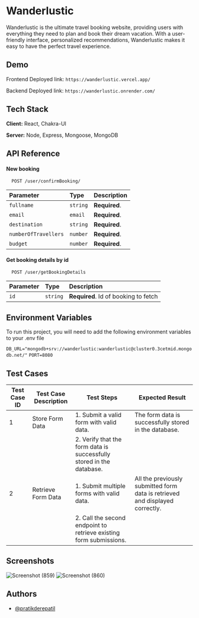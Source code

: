 # Wanderlustic

Wanderlustic is the ultimate travel booking website, providing users with everything they need to plan and book their dream vacation. With a user-friendly interface, personalized recommendations, Wanderlustic makes it easy to have the perfect travel experience.

## Demo

Frontend Deployed link: `https://wanderlustic.vercel.app/`

Backend Deployed link: `https://wanderlustic.onrender.com/`

## Tech Stack

**Client:** React, Chakra-UI

**Server:** Node, Express, Mongoose, MongoDB

## API Reference

#### New booking

```http
  POST /user/confirmBooking/
```

| Parameter            | Type     | Description   |
| :------------------- | :------- | :------------ |
| `fullname`           | `string` | **Required**. |
| `email`              | `email`  | **Required**. |
| `destination`        | `string` | **Required**. |
| `numberOfTravellers` | `number` | **Required**. |
| `budget`             | `number` | **Required**. |

#### Get booking details by id

```http
  POST /user/getBookingDetails
```

| Parameter | Type     | Description                          |
| :-------- | :------- | :----------------------------------- |
| `id`      | `string` | **Required**. Id of booking to fetch |

## Environment Variables

To run this project, you will need to add the following environment variables to your .env file

`DB_URL="mongodb+srv://wanderlustic:wanderlustic@cluster0.3cetmid.mongodb.net/"`
`PORT=8080`

## Test Cases

| Test Case ID | Test Case Description | Test Steps                                                           | Expected Result                                                              |
| ------------ | --------------------- | -------------------------------------------------------------------- | ---------------------------------------------------------------------------- |
| 1            | Store Form Data       | 1. Submit a valid form with valid data.                              | The form data is successfully stored in the database.                        |
|              |                       | 2. Verify that the form data is successfully stored in the database. |                                                                              |
| 2            | Retrieve Form Data    | 1. Submit multiple forms with valid data.                            | All the previously submitted form data is retrieved and displayed correctly. |
|              |                       | 2. Call the second endpoint to retrieve existing form submissions.   |                                                                              |

## Screenshots

![Screenshot (859)](https://user-images.githubusercontent.com/103197193/230184885-385d2ad8-b84f-4f33-9f4c-191548904640.png)
![Screenshot (860)](https://user-images.githubusercontent.com/103197193/230184899-fe228c38-c061-42d6-afa1-6d69674662fd.png)

## Authors

- [@pratikderepatil](https://www.github.com/pratikderepatil)
